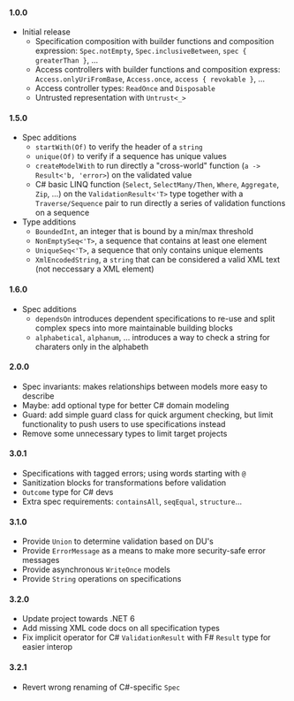 #### 1.0.0
* Initial release
  * Specification composition with builder functions and composition expression: `Spec.notEmpty`, `Spec.inclusiveBetween`, `spec { greaterThan }`, ...
  * Access controllers with builder functions and composition express: `Access.onlyUriFromBase`, `Access.once`, `access { revokable }`, ...
  * Access controller types: `ReadOnce` and `Disposable`
  * Untrusted representation with `Untrust<_>`

#### 1.5.0
* Spec additions
  * `startWith(Of)` to verify the header of a `string`
  * `unique(Of)` to verify if a sequence has unique values
  * `createModelWith` to run directly a "cross-world" function (`a -> Result<'b, 'error>`) on the validated value
  * C# basic LINQ function (`Select`, `SelectMany/Then`, `Where`, `Aggregate`, `Zip`, ...) on the `ValidationResult<'T>` type
    together with a `Traverse/Sequence` pair to run directly a series of validation functions on a sequence
 * Type additions
   * `BoundedInt`, an integer that is bound by a min/max threshold
   * `NonEmptySeq<'T>`, a sequence that contains at least one element
   * `UniqueSeq<'T>`, a sequence that only contains unique elements
   * `XmlEncodedString`, a `string` that can be considered a valid XML text (not neccessary a XML element)

#### 1.6.0
* Spec additions
  * `dependsOn` introduces dependent specifications to re-use and split complex specs into more maintainable building blocks
  * `alphabetical`, `alphanum`, ... introduces a way to check a string for charaters only in the alphabeth

#### 2.0.0
* Spec invariants: makes relationships between models more easy to describe
* Maybe: add optional type for better C# domain modeling
* Guard: add simple guard class for quick argument checking, but limit functionality to push users to use specifications instead
* Remove some unnecessary types to limit target projects

#### 3.0.1
* Specifications with tagged errors; using words starting with `@`
* Sanitization blocks for transformations before validation
* `Outcome` type for C# devs
* Extra spec requirements: `containsAll`, `seqEqual`, `structure`...

#### 3.1.0
* Provide `Union` to determine validation based on DU's
* Provide `ErrorMessage` as a means to make more security-safe error messages
* Provide asynchronous `WriteOnce` models
* Provide `String` operations on specifications

#### 3.2.0
* Update project towards .NET 6
* Add missing XML code docs on all specification types
* Fix implicit operator for C# `ValidationResult` with F# `Result` type for easier interop

#### 3.2.1
* Revert wrong renaming of C#-specific `Spec`
